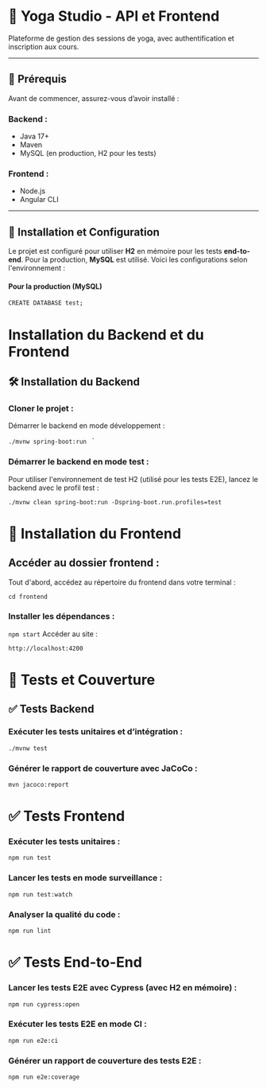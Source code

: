 # 🧘 Yoga Studio - API et Frontend

Plateforme de gestion des sessions de yoga, avec authentification et inscription aux cours.

---

## 📌 Prérequis

Avant de commencer, assurez-vous d’avoir installé :

### Backend :
- Java 17+
- Maven
- MySQL (en production, H2 pour les tests)

### Frontend :
- Node.js
- Angular CLI


---

## 🚀 Installation et Configuration

Le projet est configuré pour utiliser **H2** en mémoire pour les tests **end-to-end**. Pour la production, **MySQL** est utilisé. Voici les configurations selon l'environnement :

#### Pour la production (MySQL)

```
CREATE DATABASE test;
```
# Installation du Backend et du Frontend

## 🛠 Installation du Backend

### Cloner le projet :
Démarrer le backend en mode développement :

`./mvnw spring-boot:run
`
`
### Démarrer le backend en mode test :
Pour utiliser l'environnement de test H2 (utilisé pour les tests E2E), lancez le backend avec le profil test :

`
./mvnw clean spring-boot:run -Dspring-boot.run.profiles=test
`


# 🎨 Installation du Frontend

## Accéder au dossier frontend :
Tout d'abord, accédez au répertoire du frontend dans votre terminal :

```
cd frontend
```

### Installer les dépendances :

`npm start`
Accéder au site :

`http://localhost:4200`

# 🧪 Tests et Couverture

## ✅ Tests Backend
### Exécuter les tests unitaires et d’intégration :

`./mvnw test`



### Générer le rapport de couverture avec JaCoCo :
`mvn jacoco:report`


# ✅ Tests Frontend

### Exécuter les tests unitaires :
`npm run test`

### Lancer les tests en mode surveillance :
`npm run test:watch`

### Analyser la qualité du code :
`npm run lint`

# ✅ Tests End-to-End
### Lancer les tests E2E avec Cypress (avec H2 en mémoire) :
`npm run cypress:open`


### Exécuter les tests E2E en mode CI :
`npm run e2e:ci`

### Générer un rapport de couverture des tests E2E :

`npm run e2e:coverage`

